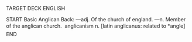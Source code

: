TARGET DECK
ENGLISH

START
Basic
Anglican
Back: —adj. Of the church of england. —n. Member of the anglican church.  anglicanism n. [latin anglicanus: related to *angle]
END
